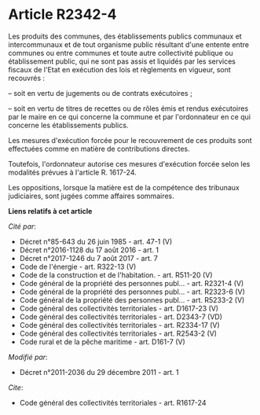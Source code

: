# Article R2342-4

Les produits des communes, des établissements publics communaux et intercommunaux et de tout organisme public résultant d'une
entente entre communes ou entre communes et toute autre collectivité publique ou établissement public, qui ne sont pas assis
et liquidés par les services fiscaux de l'Etat en exécution des lois et règlements en vigueur, sont recouvrés :

– soit en vertu de jugements ou de contrats exécutoires ;

– soit en vertu de titres de recettes ou de rôles émis et rendus exécutoires par le maire en ce qui concerne la commune et
par l'ordonnateur en ce qui concerne les établissements publics.

Les mesures d'exécution forcée pour le recouvrement de ces produits sont effectuées comme en matière de contributions
directes.

Toutefois, l'ordonnateur autorise ces mesures d'exécution forcée selon les modalités prévues à l'article R. 1617-24.

Les oppositions, lorsque la matière est de la compétence des tribunaux judiciaires, sont jugées comme affaires sommaires.

**Liens relatifs à cet article**

_Cité par_:

  - Décret n°85-643 du 26 juin 1985 - art. 47-1 (V)
  - Décret n°2016-1128 du 17 août 2016 - art. 1
  - Décret n°2017-1246 du 7 août 2017 - art. 7
  - Code de l'énergie - art. R322-13 (V)
  - Code de la construction et de l'habitation. - art. R511-20 (V)
  - Code général de la propriété des personnes publ... - art. R2321-4 (V)
  - Code général de la propriété des personnes publ... - art. R2323-6 (V)
  - Code général de la propriété des personnes publ... - art. R5233-2 (V)
  - Code général des collectivités territoriales - art. D1617-23 (V)
  - Code général des collectivités territoriales - art. D2343-7 (VD)
  - Code général des collectivités territoriales - art. R2334-17 (V)
  - Code général des collectivités territoriales - art. R2543-2 (V)
  - Code rural et de la pêche maritime - art. D161-7 (V)

_Modifié par_:

  - Décret n°2011-2036 du 29 décembre 2011 - art. 1

_Cite_:

  - Code général des collectivités territoriales - art. R1617-24
